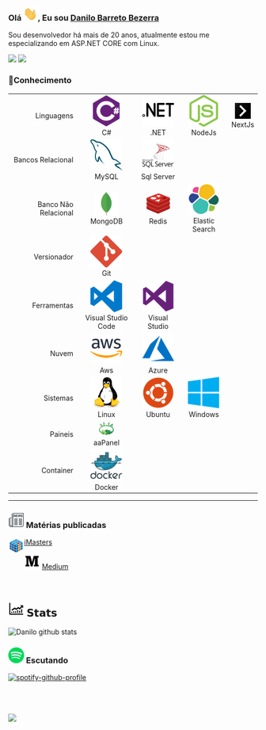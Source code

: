 ### Olá <img src="imagens/Hi.gif" width="29px">, Eu sou [Danilo Barreto Bezerra](https://www.danilobarretobezerra.com.br)
Sou desenvolvedor há mais de 20 anos, atualmente estou me especializando em ASP.NET CORE com Linux.

[![](https://img.shields.io/badge/-Danilo%20Barreto%20Bezerra-blue?style=flat-square&logo=Linkedin&logoColor=white&link=https://www.linkedin.com/in/danilobbezerra/)](https://www.linkedin.com/in/danilobbezerra/)
[![](https://img.shields.io/badge/-@danilobbezerra-%23181717?style=flat-square&logo=github)](https://github.com/danilobbezerra)


### **🔭Conhecimento**

||||||
| ----: | :----: | :----: | :----: | :----: |
| Linguagens   | <img src="imagens/csharp.png" /><br> C#  |  <img  src="imagens/dot-net.png" /><br> .NET| <img src="imagens/nodejs.png"  /><br> NodeJs   | <img src="imagens/next.png" /> <br> NextJs  |
| Bancos Relacional   | <img src="imagens/mysql.png" /> <br> MySQL  | <img src="imagens/sql.png" /> <br> Sql Server  |   |   |
| Banco Não Relacional  | <img src="imagens/mongodb.png" /><br> MongoDB  |  <img src="imagens/redis.png" /> <br> Redis | <img src="imagens/elasticsearch.png" /> <br> Elastic Search  |   |
| Versionador  | <img src="imagens/git.png" /> <br> Git  |   |   |   |
| Ferramentas  | <img src="imagens/visual-studio-code.png" /> <br> Visual Studio Code  | <img src="imagens/visualstudio.png"  /> <br> Visual Studio  |   |   |
| Nuvem  | <img src="imagens/aws.png" /><br> Aws  | <img src="imagens/azure.png" /> <br> Azure  |   |   |
| Sistemas  | <img src="imagens/linux.png" /><br> Linux  | <img src="imagens/ubuntu.png" /><br> Ubuntu  | <img src="imagens/microsoft-windows.png" /> <br> Windows  |   |
| Paineis  | <img src="imagens/aaPanel.png" /><br> aaPanel   |   |   |   |
| Container  | <img src="imagens/docker.png" /><br> Docker  |   |   |   |



---

### <img src="imagens/news.png"> Matérias publicadas 
<img align="left" src="imagens/imasters.png" />[iMasters](https://imasters.com.br/perfil/danilobarretobezerra)

<img src="imagens/medium.png" /> [Medium](https://danilobarretobezerra.medium.com/)

<br />

## <img src="imagens/stats.png"> 𝗦𝘁𝗮𝘁𝘀 

![Danilo github stats](https://github-readme-stats.vercel.app/api?username=danilobbezerra&show_icons=true)

### <img src="imagens/spotify.png"> Escutando 

[![spotify-github-profile](https://spotify-github-profile.vercel.app/api/view?uid=danilobarretobezerra&cover_image=true&theme=novatorem)](https://spotify-github-profile.vercel.app/api/view?uid=danilobarretobezerra&redirect=true)
<br/>

<br/><br/><br/>
![](https://vistr.dev/badge?repo=danilobbezerra.bio)

<!--
**danilobbezerra/danilobbezerra** is a ✨ _special_ ✨ repository because its `README.md` (this file) appears on your GitHub profile.

Here are some ideas to get you started:

- 🔭 I’m currently working on ...
- 🌱 I’m currently learning ...
- 👯 I’m looking to collaborate on ...
- 🤔 I’m looking for help with ...
- 💬 Ask me about ...
- 📫 How to reach me: ...
- 😄 Pronouns: ...
- ⚡ Fun fact: ...
-->
